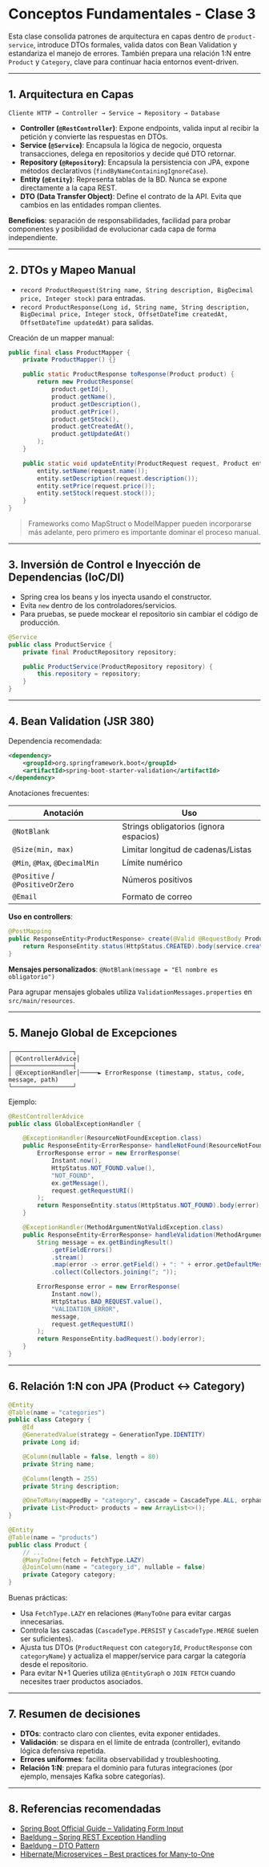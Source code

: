 # Conceptos Fundamentales - Clase 3

Esta clase consolida patrones de arquitectura en capas dentro de `product-service`, introduce DTOs formales, valida datos con Bean Validation y estandariza el manejo de errores. También prepara una relación 1:N entre `Product` y `Category`, clave para continuar hacia entornos event-driven.

---

## 1. Arquitectura en Capas

```
Cliente HTTP → Controller → Service → Repository → Database
```

- **Controller (`@RestController`)**: Expone endpoints, valida input al recibir la petición y convierte las respuestas en DTOs.
- **Service (`@Service`)**: Encapsula la lógica de negocio, orquesta transacciones, delega en repositorios y decide qué DTO retornar.
- **Repository (`@Repository`)**: Encapsula la persistencia con JPA, expone métodos declarativos (`findByNameContainingIgnoreCase`).
- **Entity (`@Entity`)**: Representa tablas de la BD. Nunca se expone directamente a la capa REST.
- **DTO (Data Transfer Object)**: Define el contrato de la API. Evita que cambios en las entidades rompan clientes.

**Beneficios**: separación de responsabilidades, facilidad para probar componentes y posibilidad de evolucionar cada capa de forma independiente.

---

## 2. DTOs y Mapeo Manual

- `record ProductRequest(String name, String description, BigDecimal price, Integer stock)` para entradas.
- `record ProductResponse(Long id, String name, String description, BigDecimal price, Integer stock, OffsetDateTime createdAt, OffsetDateTime updatedAt)` para salidas.

Creación de un mapper manual:

```java
public final class ProductMapper {
    private ProductMapper() {}

    public static ProductResponse toResponse(Product product) {
        return new ProductResponse(
            product.getId(),
            product.getName(),
            product.getDescription(),
            product.getPrice(),
            product.getStock(),
            product.getCreatedAt(),
            product.getUpdatedAt()
        );
    }

    public static void updateEntity(ProductRequest request, Product entity) {
        entity.setName(request.name());
        entity.setDescription(request.description());
        entity.setPrice(request.price());
        entity.setStock(request.stock());
    }
}
```

> Frameworks como MapStruct o ModelMapper pueden incorporarse más adelante, pero primero es importante dominar el proceso manual.

---

## 3. Inversión de Control e Inyección de Dependencias (IoC/DI)

- Spring crea los beans y los inyecta usando el constructor.
- Evita `new` dentro de los controladores/servicios.
- Para pruebas, se puede mockear el repositorio sin cambiar el código de producción.

```java
@Service
public class ProductService {
    private final ProductRepository repository;

    public ProductService(ProductRepository repository) {
        this.repository = repository;
    }
}
```

---

## 4. Bean Validation (JSR 380)

Dependencia recomendada:

```xml
<dependency>
    <groupId>org.springframework.boot</groupId>
    <artifactId>spring-boot-starter-validation</artifactId>
</dependency>
```

Anotaciones frecuentes:

| Anotación | Uso |
|-----------|-----|
| `@NotBlank` | Strings obligatorios (ignora espacios) |
| `@Size(min, max)` | Limitar longitud de cadenas/Listas |
| `@Min`, `@Max`, `@DecimalMin` | Límite numérico |
| `@Positive` / `@PositiveOrZero` | Números positivos |
| `@Email` | Formato de correo |

**Uso en controllers**:

```java
@PostMapping
public ResponseEntity<ProductResponse> create(@Valid @RequestBody ProductRequest request) {
    return ResponseEntity.status(HttpStatus.CREATED).body(service.create(request));
}
```

**Mensajes personalizados**: `@NotBlank(message = "El nombre es obligatorio")`

Para agrupar mensajes globales utiliza `ValidationMessages.properties` en `src/main/resources`.

---

## 5. Manejo Global de Excepciones

```
┌─────────────────┐
│ @ControllerAdvice│
├─────────────────┤
│ @ExceptionHandler│─────► ErrorResponse (timestamp, status, code, message, path)
└─────────────────┘
```

Ejemplo:

```java
@RestControllerAdvice
public class GlobalExceptionHandler {

    @ExceptionHandler(ResourceNotFoundException.class)
    public ResponseEntity<ErrorResponse> handleNotFound(ResourceNotFoundException ex, HttpServletRequest request) {
        ErrorResponse error = new ErrorResponse(
            Instant.now(),
            HttpStatus.NOT_FOUND.value(),
            "NOT_FOUND",
            ex.getMessage(),
            request.getRequestURI()
        );
        return ResponseEntity.status(HttpStatus.NOT_FOUND).body(error);
    }

    @ExceptionHandler(MethodArgumentNotValidException.class)
    public ResponseEntity<ErrorResponse> handleValidation(MethodArgumentNotValidException ex, HttpServletRequest request) {
        String message = ex.getBindingResult()
            .getFieldErrors()
            .stream()
            .map(error -> error.getField() + ": " + error.getDefaultMessage())
            .collect(Collectors.joining("; "));

        ErrorResponse error = new ErrorResponse(
            Instant.now(),
            HttpStatus.BAD_REQUEST.value(),
            "VALIDATION_ERROR",
            message,
            request.getRequestURI()
        );
        return ResponseEntity.badRequest().body(error);
    }
}
```

---

## 6. Relación 1:N con JPA (Product ↔ Category)

```java
@Entity
@Table(name = "categories")
public class Category {
    @Id
    @GeneratedValue(strategy = GenerationType.IDENTITY)
    private Long id;

    @Column(nullable = false, length = 80)
    private String name;

    @Column(length = 255)
    private String description;

    @OneToMany(mappedBy = "category", cascade = CascadeType.ALL, orphanRemoval = false, fetch = FetchType.LAZY)
    private List<Product> products = new ArrayList<>();
}
```

```java
@Entity
@Table(name = "products")
public class Product {
    // ...
    @ManyToOne(fetch = FetchType.LAZY)
    @JoinColumn(name = "category_id", nullable = false)
    private Category category;
}
```

Buenas prácticas:
- Usa `FetchType.LAZY` en relaciones `@ManyToOne` para evitar cargas innecesarias.
- Controla las cascadas (`CascadeType.PERSIST` y `CascadeType.MERGE` suelen ser suficientes).
- Ajusta tus DTOs (`ProductRequest` con `categoryId`, `ProductResponse` con `categoryName`) y actualiza el mapper/service para cargar la categoría desde el repositorio.
- Para evitar N+1 Queries utiliza `@EntityGraph` o `JOIN FETCH` cuando necesites traer productos asociados.

---

## 7. Resumen de decisiones

- **DTOs**: contracto claro con clientes, evita exponer entidades.
- **Validación**: se dispara en el límite de entrada (controller), evitando lógica defensiva repetida.
- **Errores uniformes**: facilita observabilidad y troubleshooting.
- **Relación 1:N**: prepara el dominio para futuras integraciones (por ejemplo, mensajes Kafka sobre categorías).

---

## 8. Referencias recomendadas

- [Spring Boot Official Guide – Validating Form Input](https://spring.io/guides/gs/validating-form-input/)
- [Baeldung – Spring REST Exception Handling](https://www.baeldung.com/exception-handling-for-rest-with-spring)
- [Baeldung – DTO Pattern](https://www.baeldung.com/java-dto-pattern)
- [Hibernate/Microservices – Best practices for Many-to-One](https://docs.jboss.org/hibernate/orm/current/userguide/html_single/Hibernate_User_Guide.html#associations-many-to-one)
